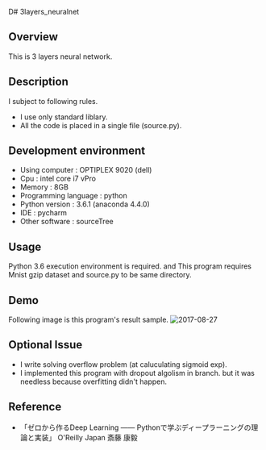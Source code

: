 
D# 3layers_neuralnet

## Overview
 This is 3 layers neural network.

## Description
 I subject to following rules.
 - I use only standard liblary.
 - All the code is placed in a single file (source.py).
 
## Development environment
- Using computer  : OPTIPLEX 9020 (dell)
- Cpu : intel core i7 vPro
- Memory : 8GB
- Programming language : python
- Python version : 3.6.1 (anaconda 4.4.0)
- IDE : pycharm
- Other software : sourceTree

## Usage
 Python 3.6 execution environment is required.
 and This program requires Mnist gzip dataset and source.py to be same directory. 

## Demo
 Following image is this program's result sample.
![2017-08-27](https://user-images.githubusercontent.com/22788346/29750042-8f20ff72-8b73-11e7-9e75-ac36d00a49a4.png)

## Optional Issue
 - I write solving overflow problem (at caluculating sigmoid exp).
 - I implemented this program with dropout algolism in branch. but it was needless because overfitting didn't happen. 

## Reference 
 - 「ゼロから作るDeep Learning ―― Pythonで学ぶディープラーニングの理論と実装」 O'Reilly Japan 斎藤 康毅 
